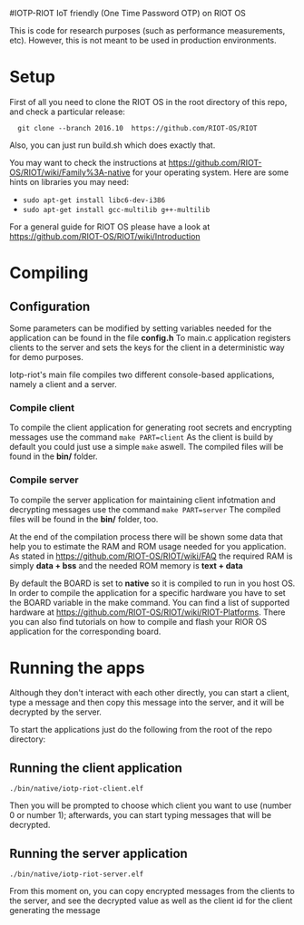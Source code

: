 #IOTP-RIOT IoT friendly (One Time Password OTP) on RIOT OS


This is code for research purposes (such as performance measurements, etc). However, this is not meant to be used in production environments.


# Setup

First of all you need to clone the RIOT OS in the root directory of this repo, and check a particular release:

``` 
  git clone --branch 2016.10  https://github.com/RIOT-OS/RIOT
```

Also, you can just run build.sh which does exactly that.

You may want to check the instructions at https://github.com/RIOT-OS/RIOT/wiki/Family%3A-native for your operating system.
Here are some hints on libraries you may need:
* `sudo apt-get install libc6-dev-i386`
* `sudo apt-get install gcc-multilib g++-multilib`

For a general guide for RIOT OS please have a look at https://github.com/RIOT-OS/RIOT/wiki/Introduction

# Compiling

## Configuration
Some parameters can be modified by setting variables needed for the application can be found in the file **config.h**
To main.c application registers clients to the server and sets the keys for the client in a deterministic way for demo purposes.

Iotp-riot's main file compiles two different console-based applications, namely a client and a server.

### Compile client
To compile the client application for generating root secrets and encrypting messages use the command
`make PART=client`
As the client is build by default you could just use a simple `make` aswell.
The compiled files will be found in the **bin/** folder.

### Compile server
To compile the server application for maintaining client infotmation and decrypting messages use the command
`make PART=server`
The compiled files will be found in the **bin/** folder, too.

At the end of the compilation process there will be shown some data that help you to estimate the RAM and ROM usage needed for you application.
As stated in https://github.com/RIOT-OS/RIOT/wiki/FAQ the required RAM is simply **data + bss** and the needed ROM memory is **text + data**

By default the BOARD is set to **native** so it is compiled to run in you host OS.
In order to compile the application for a specific hardware you have to set the BOARD variable in the make command.
You can find a list of supported hardware at https://github.com/RIOT-OS/RIOT/wiki/RIOT-Platforms.
There you can also find tutorials on how to compile and flash your RIOR OS application for the corresponding board.

# Running the apps

Although they don't interact with each other directly, you can start a client, type a message and then copy this message into the server, and it will be decrypted by the server.

To start the applications just do the following from the root of the repo directory:

## Running the client application
```
./bin/native/iotp-riot-client.elf
```
Then you will be prompted to choose which client you want to use (number 0 or number 1); afterwards, you can start typing messages that will be decrypted.

## Running the server application

```
./bin/native/iotp-riot-server.elf 
```

From this moment on, you can copy encrypted messages from the clients to the server, and see the decrypted value as well as the client id for the client generating the message





